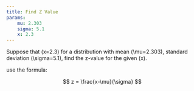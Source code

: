 ```yaml
---
title: Find Z Value
params:
    mu: 2.303
    sigma: 5.1 
    x: 2.3
---
```




Suppose that \(x=2.3\) for a distribution with mean \(\mu=2.303\), standard deviation \(\sigma=5.1\), find the z-value for the given \(x\).

use the formula:

$$
z = \frac{x-\mu}{\sigma}
$$
